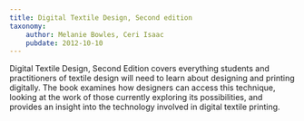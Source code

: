 ```yaml
---
title: Digital Textile Design, Second edition
taxonomy:
	author: Melanie Bowles, Ceri Isaac
	pubdate: 2012-10-10
---
```

Digital Textile Design, Second Edition covers everything students and practitioners of textile design will need to learn about designing and printing digitally. The book examines how designers can access this technique, looking at the work of those currently exploring its possibilities, and provides an insight into the technology involved in digital textile printing.